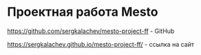 # Проектная работа Mesto
https://github.com/sergkalachev/mesto-project-ff - GitHub

https://sergkalachev.github.io/mesto-project-ff/ - ссылка на сайт